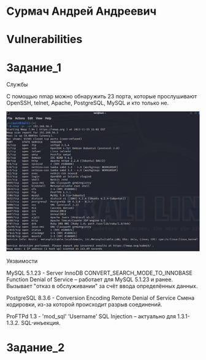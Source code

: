 # Сурмач Андрей Андреевич
# Vulnerabilities
# Задание_1
Службы

С помощью nmap можно обнаружить 23 порта, которые прослушивают OpenSSH, telnet, Apache, PostgreSQL, MySQL и кто только не.

![1](https://github.com/Aid1986/Vulnerabilities/blob/main/1.png)

Уязвимости

MySQL 5.1.23 - Server InnoDB CONVERT_SEARCH_MODE_TO_INNOBASE Function Denial of Service – работает для MySQL 5.1.23 и ранее.
Вызывает "отказ в обслуживании" за счёт ввода определённых данных.

PostgreSQL 8.3.6 - Conversion Encoding Remote Denial of Service
Смена кодировки, из-за которой происходит разрыв соединений.

ProFTPd 1.3 - 'mod_sql' 'Username' SQL Injection – актуально для 1.3.1-1.3.2.
SQL-инъекция.

# Задание_2

